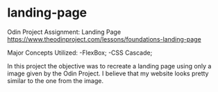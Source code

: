 # landing-page
Odin Project Assignment: Landing Page
https://www.theodinproject.com/lessons/foundations-landing-page

Major Concepts Utilized:
-FlexBox;
-CSS Cascade;

In this project the objective was to recreate a landing page using only a image given by the Odin Project. 
I believe that my website looks pretty similar to the one from the image.
